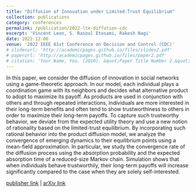 ```yaml
---
title: "Diffusion of Innovation under Limited-Trust Equilibrium"
collection: publications
category: conferences
permalink: /publication/2022-lte-diffution-cdc
excerpt: 'Vincent Leon, S. Rasoul Etesami, Rakesh Nagi'
date: 2022-12-06
venue: '2022 IEEE 61st Conference on Decision and Control (CDC)'
# slidesurl: 'http://academicpages.github.io/files/slides2.pdf'
# paperurl: 'http://academicpages.github.io/files/paper2.pdf'
# citation: 'Your Name, You. (2010). &quot;Paper Title Number 2.&quot; <i>Journal 1</i>. 1(2).'
---
```


In this paper, we consider the diffusion of innovation in social networks using a game-theoretic approach. In our model, each individual plays a coordination game with its neighbors and decides what alternative product to adopt to maximize its payoff. As products are used in conjunction with others and through repeated interactions, individuals are more interested in their long-term benefits and often tend to show trustworthiness to others in order to maximize their long-term payoffs. To capture such trustworthy behavior, we deviate from the expected utility theory and use a new notion of rationality based on the limited-trust equilibrium. By incorporating such rational behavior into the product diffusion model, we analyze the convergence of emerging dynamics to their equilibrium points using a mean-field approximation. In particular, we study the convergence rate of the diffusion process using the absorption probability and the expected absorption time of a reduced-size Markov chain. Simulation shows that when individuals behave trustworthily, their long-term payoffs will increase significantly compared to the case when they are solely self-interested.

[publisher link](https://doi.org/10.1109/CDC51059.2022.9992669) | [arXiv link](https://arxiv.org/abs/2206.06318)
